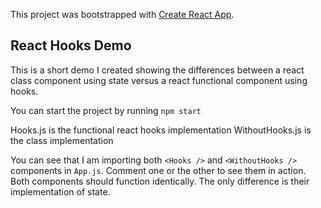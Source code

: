 This project was bootstrapped with [Create React App](https://github.com/facebook/create-react-app).

## React Hooks Demo

This is a short demo I created showing the differences between a react class component using state versus a react functional component using hooks.

You can start the project by running `npm start`

Hooks.js is the functional react hooks implementation
WithoutHooks.js is the class implementation

You can see that I am importing both `<Hooks />` and `<WithoutHooks />` components in `App.js`. Comment one or the other to see them in action. Both components should function identically. The only difference is their implementation of state.
